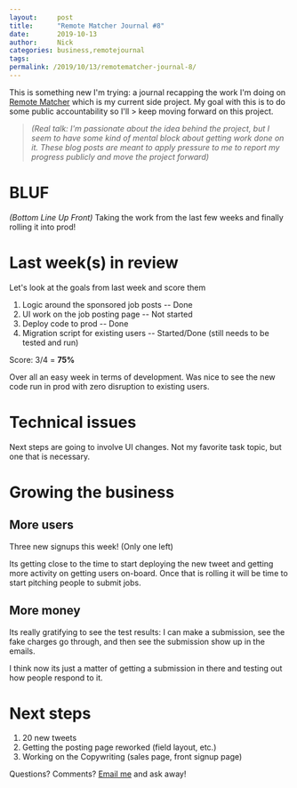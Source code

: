 ```yaml
---
layout:     post
title:      "Remote Matcher Journal #8"
date:       2019-10-13
author:     Nick
categories: business,remotejournal
tags:  
permalink: /2019/10/13/remotematcher-journal-8/
---
```


This is something new I'm trying: a journal recapping the work I'm doing on [Remote Matcher](https://remotematcher.com) which is my current side project. My goal with this is to do some public accountability so I'll > keep moving forward on this project. 

> _(Real talk: I'm passionate about the idea behind the project, but I seem to have some kind of mental block about getting work done on it. These blog posts are meant to apply pressure to me to report my progress publicly and move the project forward)_

# BLUF
_(Bottom Line Up Front)_
Taking the work from the last few weeks and finally rolling it into prod!

# Last week(s) in review
Let's look at the goals from last week and score them

1. Logic around the sponsored job posts -- Done
2. UI work on the job posting page -- Not started
3. Deploy code to prod -- Done
4. Migration script for existing users -- Started/Done (still needs to be tested and run)

Score: 3/4 = **75%**

Over all an easy week in terms of development. Was nice to see the new code run in prod with zero disruption to existing users.

# Technical issues
Next steps are going to involve UI changes. Not my favorite task topic, but one that is necessary.

# Growing the business

## More users
Three new signups this week! (Only one left)

Its getting close to the time to start deploying the new tweet and getting more activity on getting users on-board. Once that is rolling it will be time to start pitching people to submit jobs.

## More money
Its really gratifying to see the test results: I can make a submission, see the fake charges go through, and then see the submission show up in the emails.

I think now its just a matter of getting a submission in there and testing out how people respond to it.

# Next steps
1. 20 new tweets
2. Getting the posting page reworked (field layout, etc.)
3. Working on the Copywriting (sales page, front signup page)


Questions? Comments? [Email me](mailto:nick@ironboundsoftware.com) and ask away!

